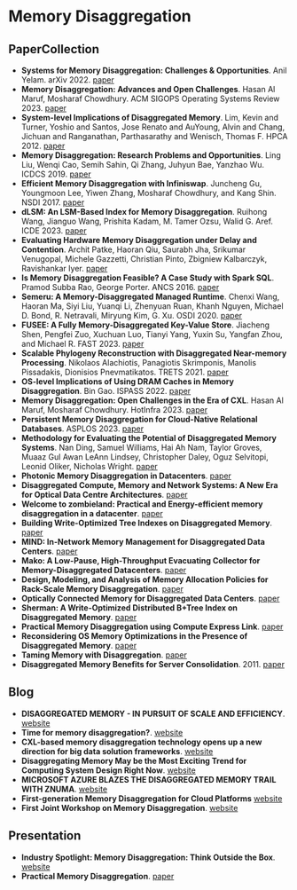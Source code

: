 # Memory Disaggregation

## PaperCollection
- **Systems for Memory Disaggregation: Challenges & Opportunities**. Anil Yelam. arXiv 2022. [paper](https://arxiv.org/pdf/2202.02223.pdf)
- **Memory Disaggregation: Advances and Open Challenges**. Hasan Al Maruf, Mosharaf Chowdhury. ACM SIGOPS Operating Systems Review 2023. [paper](https://arxiv.org/pdf/2305.03943.pdf)
- **System-level Implications of Disaggregated Memory**. Lim, Kevin and Turner, Yoshio and Santos, Jose Renato and AuYoung, Alvin and Chang, Jichuan and Ranganathan, Parthasarathy and Wenisch, Thomas F. HPCA 2012. [paper](https://web.eecs.umich.edu/~twenisch/papers/hpca12-disagg.pdf)
- **Memory Disaggregation: Research Problems and Opportunities**. Ling Liu, Wenqi Cao, Semih Sahin, Qi Zhang, Juhyun Bae, Yanzhao Wu. ICDCS 2019. [paper](https://ieeexplore.ieee.org/document/8885074)
- **Efficient Memory Disaggregation with Infiniswap**. Juncheng Gu, Youngmoon Lee, Yiwen Zhang, Mosharaf Chowdhury, and Kang Shin. NSDI 2017. [paper](https://www.usenix.org/conference/nsdi17/technical-sessions/presentation/gu)
- **dLSM: An LSM-Based Index for Memory Disaggregation**. Ruihong Wang, Jianguo Wang, Prishita Kadam, M. Tamer Ozsu, Walid G. Aref. ICDE 2023. [paper](https://www.cs.purdue.edu/homes/csjgwang/pubs/ICDE23_dLSM.pdf)
- **Evaluating Hardware Memory Disaggregation under Delay and Contention**. Archit Patke, Haoran Qiu, Saurabh Jha, Srikumar Venugopal, Michele Gazzetti, Christian Pinto, Zbigniew Kalbarczyk, Ravishankar Iyer. [paper](https://ieeexplore.ieee.org/stamp/stamp.jsp?tp=&arnumber=9835420)
- **Is Memory Disaggregation Feasible? A Case Study with Spark SQL**. Pramod Subba Rao, George Porter. ANCS 2016. [paper](https://cseweb.ucsd.edu/~gmporter/papers/memdisagg-ancs16.pdf)
- **Semeru: A Memory-Disaggregated Managed Runtime**. Chenxi Wang, Haoran Ma, Siyi Liu, Yuanqi Li, Zhenyuan Ruan, Khanh Nguyen, Michael D. Bond, R. Netravali, Miryung Kim, G. Xu. OSDI 2020. [paper](https://web.cs.ucla.edu/~ravi/publications/semeru_osdi20.pdf)
- **FUSEE: A Fully Memory-Disaggregated Key-Value Store**. Jiacheng Shen, Pengfei Zuo, Xuchuan Luo, Tianyi Yang, Yuxin Su, Yangfan Zhou, and Michael R. FAST 2023. [paper](https://arxiv.org/pdf/2301.09839.pdf)
- **Scalable Phylogeny Reconstruction with Disaggregated Near-memory Processing**. Nikolaos Alachiotis, Panagiotis Skrimponis, Manolis Pissadakis, Dionisios Pnevmatikatos. TRETS 2021. [paper](https://dl.acm.org/doi/10.1145/3484983)
- **OS-level Implications of Using DRAM Caches in Memory Disaggregation**. Bin Gao. ISPASS 2022. [paper](https://www.computer.org/csdl/proceedings-article/ispass/2022/595400a153/1Eyg6rWfdiE)
- **Memory Disaggregation: Open Challenges in the Era of CXL**. Hasan Al Maruf, Mosharaf Chowdhury. HotInfra 2023. [paper](https://symbioticlab.org/publications/files/disaggregation-future:hotinfra23/memory-disaggregation-hotinfra23.pdf)
- **Persistent Memory Disaggregation for Cloud-Native Relational Databases**. ASPLOS 2023. [paper](https://ashraf.aboulnaga.me/pubs/asplos23pilotdb.pdf)
- **Methodology for Evaluating the Potential of Disaggregated Memory Systems**. Nan Ding, Samuel Williams, Hai Ah Nam, Taylor Groves, Muaaz Gul Awan LeAnn Lindsey, Christopher Daley, Oguz Selvitopi, Leonid Oliker, Nicholas Wright. [paper](https://crd.lbl.gov/assets/Uploads/Methodology-for-Evaluating-the-Potential-of-Disaggregated-Memory-Systems.pdf)
- **Photonic Memory Disaggregation in Datacenters**. [paper](https://people.csail.mit.edu/ghobadi/papers/mem_disaggregation_photonics_congress_2020.pdf)
- **Disaggregated Compute, Memory and Network Systems: A New Era for Optical Data Centre Architectures**. [paper](https://discovery.ucl.ac.uk/id/eprint/1560620/1/Zervas-G_disaggregated%20compute_memory_.pdf)
- **Welcome to zombieland: Practical and Energy-efficient memory disaggregation in a datacenter**. [paper](https://oatao.univ-toulouse.fr/24818/1/nitu_24818.pdf)
- **Building Write-Optimized Tree Indexes on Disaggregated Memory**. [paper](https://sigmodrecord.org/publications/sigmodRecord/2303/pdfs/12_disaggr-wang.pdf)
- **MIND: In-Network Memory Management for Disaggregated Data Centers**. [paper](http://www.cs.yale.edu/homes/abhishek/sslee-sosp21.pdf)
- **Mako: A Low-Pause, High-Throughput Evacuating Collector for Memory-Disaggregated Datacenters**. [paper](https://users.cecs.anu.edu.au/~steveb/pubs/papers/mako-pldi-2022.pdf)
- **Design, Modeling, and Analysis of Memory Allocation Policies for Rack-Scale Memory Disaggregation**. [paper](https://assets.researchsquare.com/files/rs-2597744/v1_covered_6cee36e3-fd03-4a3f-9e67-eb4da929f4bf.pdf?c=1686706177)
- **Optically Connected Memory for Disaggregated Data Centers**. [paper](https://pdf.sciencedirectassets.com/272438/1-s2.0-S0743731522X00038/1-s2.0-S074373152200020X/am.pdf?X-Amz-Security-Token=IQoJb3JpZ2luX2VjEJj%2F%2F%2F%2F%2F%2F%2F%2F%2F%2FwEaCXVzLWVhc3QtMSJGMEQCICP%2FbxlQLoazg7vV5FjpRTFNSLrc9bqiusDIz%2BUaTsP%2BAiB0sL3T0TYXXXEiZLH%2BiIRUwodJUMLN%2Fojg7d5H0uABUiqzBQhBEAUaDDA1OTAwMzU0Njg2NSIMB8EtmJAdvLvFkL7dKpAFZ4UYvX7%2B%2Feg3ZMUt9SibN4JgTq%2FCZiCKwKVc4MLHGoxlDv5k908c74KeBt%2FCTKaFdXfDPoVKncAGiTv6f%2FQwqy9RKOAYySix38DJXxbrsV4eCblpDGT80WuqfBL%2FJXMXmQBejA06782%2B41qq50V7rIpICYLEI%2BlvmCYGr64%2FJ2%2F6%2BEZSS1cQioWitVfzujXeN2LysOzvMPvzDKbOWa6KCCe3KsfAIrV6ZGK6VTm%2FIRfwmUdeuXEhfWXPfuvkPHFo9%2FCUvRiCo9Ir6gpUgtwYb2oFcnj%2FlKBXuL3lJdnRuGQaf3tMBsruyBBEZxuKVlAbvmrUtj0RV%2FRogfBbmuCgsqoxbUhmXftlUB0iOYoDhJCeFqismKp2I36UmEoyWVA8xHXn0ax8RJgza5DNJ9LSLyQP8XeU6SJdZS9CRm7Sm4hhrf54hMfRg57ig50gC8v%2Fl2MYeQ1YCR0OxL63YFaVXZ0p1pbw5rzWtEhyccBbPOKIu39gOaUTT11P%2Bmj4GTh4uogxGvhsldEUMIVllo%2BlXlYbcj%2BAUnkST7JiMQpH5iSpKwYRkYMF4XxB8Vvvq156fWbYnSXCuLOPoro4m8kNgb0Wpgi3kqEJBcQJMgOqKxrsknXUtGfkJOlRNV42a%2BY6B03Z5uGZx1jLYt%2FjMy8s0Y6V%2BjewMAOYQcGGuEd1hFB9xjEOXE1n%2Bjo1vkIJTztPFiyujchixSqLoipCeo6pAHcPyJlfJpTW%2FqSpE4P2nqdkXHzr%2FwVBdIAQ%2BYI07a2QGifH9Q48YA%2BO2chOtQID9hdbxbTAqeQBHrfuWc2XF9PgPjJRRk%2BSnjuGCSK71LMIj2CySaLPG5N%2FWRpaPnafA0tU5JYscm26h4DDqoVe1PIw4v%2B3pgY6sgFkNzaO6zD7kaIEMfBAd%2BiO2%2FrUQIOerAUgRcRUbeuR59DEUDE1CSI6uKl0KzzYIOKEFMZfAkEWWghWBOkGap8X%2BsKSEfeeDqR0gd2h6bxdrZKnT032yGfdpEB2TS%2BIMPtNH%2FwoUrfeYYpB%2BmzfZhof3wX4YutShokgILNUtvmJZELZ9B%2B%2FbXclD809voGDn%2F8xd0mnf7vOtuco9g9ue0g8fXEu7y1MIxdHaqS7r6yJD52u&X-Amz-Algorithm=AWS4-HMAC-SHA256&X-Amz-Date=20230805T082635Z&X-Amz-SignedHeaders=host&X-Amz-Expires=300&X-Amz-Credential=ASIAQ3PHCVTYQCPBWR3I%2F20230805%2Fus-east-1%2Fs3%2Faws4_request&X-Amz-Signature=80bb16e892cd1006c3af8e48bd772006618541114433bbf46fc20032b3dd0d6e&hash=6de4fcca0a5ebf5a3ea53358a20689bfe73445bf0b83a0500c51970512ef537c&host=68042c943591013ac2b2430a89b270f6af2c76d8dfd086a07176afe7c76c2c61&pii=S074373152200020X&tid=pdf-4309b512-6e28-48b4-b214-93b14dabd8d3&sid=0fb0a58d61107640986b9c78ac013e058be4gxrqb&type=client)
- **Sherman: A Write-Optimized Distributed B+Tree Index on Disaggregated Memory**. [paper](https://cs.paperswithcode.com/paper/sherman-a-write-optimized-distributed-b-tree)
- **Practical Memory Disaggregation using Compute Express Link**. [paper](https://wuklab.github.io/words/words22-gouk.pdf)
- **Reconsidering OS Memory Optimizations in the Presence of Disaggregated Memory**. [paper](https://www.doc.ic.ac.uk/~lvilanov/publications/files/ismm22_hotbox.pdf)
- **Taming Memory with Disaggregation**. [paper](https://www.ssrc.us/media/pubs/298a45222ed84bc4d548f166b09f050e7f5750c0.pdf)
- **Disaggregated Memory Benefits for Server Consolidation**. 2011. [paper](https://www.hpl.hp.com/techreports/2011/HPL-2011-31.pdf)

  
## Blog
- **DISAGGREGATED MEMORY - IN PURSUIT OF SCALE AND EFFICIENCY**. [website](https://pmem.io/blog/2022/01/disaggregated-memory-in-pursuit-of-scale-and-efficiency/)
- **Time for memory disaggregation?**. [website](https://www.ericsson.com/en/blog/2017/5/time-for-memory-disaggregation)
- **CXL-based memory disaggregation technology opens up a new direction for big data solution frameworks​**. [website](https://techxplore.com/news/2022-03-cxl-based-memory-disaggregation-technology-big.html)
- **Disaggregating Memory May be the Most Exciting Trend for Computing System Design Right Now**. [website](https://blogs.cisco.com/datacenter/disaggregating-memory-may-be-the-most-exciting-trend-for-computing-system-design-right-now)
- **MICROSOFT AZURE BLAZES THE DISAGGREGATED MEMORY TRAIL WITH ZNUMA**. [website](https://www.nextplatform.com/2022/07/11/microsoft-azure-blazes-the-disaggregated-memory-trail-with-znuma/)
- **First-generation Memory Disaggregation for Cloud Platforms** [website](https://asplos.dev/wordpress/2022/06/10/firstgeneration-memory-disaggregation-for-cloud-pl/)
- **First Joint Workshop on Memory Disaggregation**. [website](https://osm.hpi.de/memoryDisaggregationWorkshop/)


## Presentation
- **Industry Spotlight: Memory Disaggregation: Think Outside the Box**. [website](https://ieeescv.org/2021/03/09/industry-spotlight-memory-disaggregation-think-outside-the-box/)
- **Practical Memory Disaggregation**. [paper](https://www.mosharaf.com/wp-content/uploads/nidsd-pmd-cloudnet-11092020.pdf)

